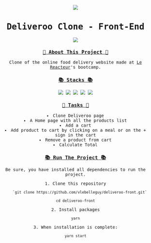 <div align="center">
    <samp>
      <img src="https://i.ibb.co/jR0FbhH/deliveroo-logo.png">
        <h1>Deliveroo Clone - Front-End</h1>
      <img src="https://i.ibb.co/bsGfxFS/deliveroon-screenshot.png">
        <h3><ins>🍔 About This Project 🍔</ins></h3>
        <p>Clone of the online food delivery website made at <a href="https://www.lereacteur.io/">Le Reacteur</a>'s bootcamp.</p>
        <h3><ins>📚 Stacks 📚</ins></h3>
        <img src="https://img.shields.io/badge/-JavaScript-00ccbc?style=for-the-badge&logo=JavaScript&logoColor=white">
        <img src="https://img.shields.io/badge/-React-00ccbc?style=for-the-badge&logo=React&logoColor=white">
        <img src="https://img.shields.io/badge/-HTML5-00ccbc?style=for-the-badge&logo=HTML5&logoColor=white">
        <img src="https://img.shields.io/badge/-CSS3-00ccbc?style=for-the-badge&logo=CSS3&logoColor=white">
        <img src="https://img.shields.io/badge/-Netlify-00ccbc?style=for-the-badge&logo=Netlify&logoColor=white">
        <h3><ins>📝 Tasks 📝</ins></h3>
<li>Clone Deliveroo page</li>
<li>A Home page with all the products list</li>
<li>Add a cart</li>
<li>Add product to cart by clicking on a meal or on the + sign in the cart</li>
<li>Remove a product from cart</li>
<li>Calculate Total</li>
      <h3><ins>📚 Run The Project 📚</ins></h3>
        <p>Be sure, you have installed all dependencies to run the project.</p>
1️. Clone this repository

        `git clone https://github.com/vlebelleguy/deliveroo-front.git`
      
`cd deliveroo-front`
      
2️. Install packages
      
`yarn`
      
3️. When installation is complete:
      
`yarn start`
</samp>
</div>
